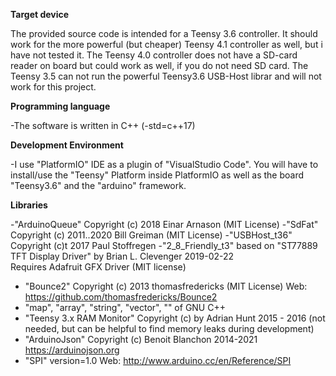 **Target device**

The provided source code is intended for a Teensy 3.6 controller. It should work for the more powerful (but cheaper) Teensy 4.1 controller as well, but i have not tested it.
The Teensy 4.0 controller does not have a SD-card reader on board but could work as well, if you do not need SD card.
The Teensy 3.5 can not run the powerful Teensy3.6 USB-Host librar and will not work for this project.

**Programming language**

-The software is written in C++ (-std=c++17)

**Development Environment**

-I use "PlatformIO" IDE as a plugin of "VisualStudio Code". You will have to install/use the "Teensy" Platform inside PlatformIO as well as the board "Teensy3.6" and the "arduino" framework.


**Libraries**

-"ArduinoQueue" Copyright (c) 2018 Einar Arnason (MIT License)
-"SdFat" Copyright (c) 2011..2020 Bill Greiman   (MIT License)
-"USBHost_t36" Copyright (c)t 2017 Paul Stoffregen
-"2_8_Friendly_t3" based on "ST77889 TFT Display Driver" by Brian L. Clevenger 2019-02-22  
  Requires Adafruit GFX Driver (MIT license)
- "Bounce2"  Copyright (c) 2013 thomasfredericks (MIT License) Web: https://github.com/thomasfredericks/Bounce2
- "map", "array", "string", "vector", "<algorithm>"  of GNU C++  
- "Teensy 3.x RAM Monitor" Copyright (c) by Adrian Hunt 2015 - 2016  (not needed, but can be helpful to find memory leaks during development)
- "ArduinoJson" Copyright (c) Benoit Blanchon 2014-2021 https://arduinojson.org 
- "SPI" version=1.0  Web: http://www.arduino.cc/en/Reference/SPI 




